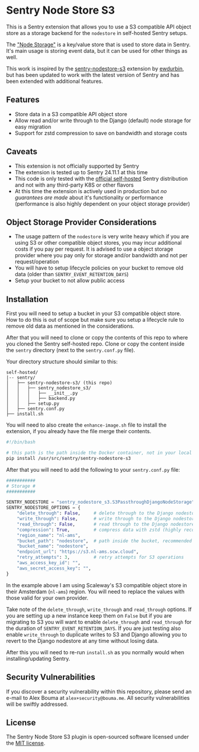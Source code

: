 # Sentry Node Store S3

This is a Sentry extension that allows you to use a S3 compatible API object store as a storage backend for the `nodestore` in self-hosted Sentry setups.

The ["Node Storage"](https://develop.sentry.dev/services/nodestore/) is a key/value store that is used to store data in Sentry. It's main usage is storing event data, but it can be used for other things as well.

This work is inspired by the [sentry-nodestore-s3](https://github.com/ewdurbin/sentry-s3-nodestore) extension by [ewdurbin](https://github.com/ewdurbin), but has been updated to work with the latest version of Sentry and has been extended with additional features.

## Features

- Store data in a S3 compatible API object store
- Allow read and/or write through to the Django (default) node storage for easy migration
- Support for zstd compression to save on bandwidth and storage costs

## Caveats

- This extension is not officially supported by Sentry
- The extension is tested up to Sentry 24.11.1 at this time
- This code is only tested with the [official self-hosted](https://github.com/getsentry/self-hosted) Sentry distribution and not with any third-party K8S or other flavors
- At this time the extension is actively used in production but _no guarantees are made_ about it's functionality or performance (performance is also highly dependent on your object storage provider)

## Object Storage Provider Considerations

- The usage pattern of the `nodestore` is very write heavy which if you are using S3 or other compatible object stores, you may incur additional costs if you pay per request. It is advised to use a object storage provider where you pay only for storage and/or bandwidth and not per request/operation
- You will have to setup lifecycle policies on your bucket to remove old data (older than `SENTRY_EVENT_RETENTION_DAYS`)
- Setup your bucket to not allow public access 

## Installation

First you will need to setup a bucket in your S3 compatible object store. How to do this is out of scope but make sure you setup a lifecycle rule to remove old data as mentioned in the considerations.

After that you will need to clone or copy the contents of this repo to where you cloned the Sentry self-hosted repo. Clone or copy the content inside the `sentry` directory (next to the `sentry.conf.py` file).

Your directory structure should similar to this:

```
self-hosted/
|-- sentry/
│   ├── sentry-nodestore-s3/ (this repo)
│   │   ├── sentry_nodestore_s3/
│   │   │   ├── __init__.py
│   │   │   ├── backend.py
│   │   ├── setup.py
│   ├── sentry.conf.py
├── install.sh
```

You will need to also create the `enhance-image.sh` file to install the extension, if you already have the file merge their contents.

```bash
#!/bin/bash

# this path is the path inside the Docker container, not in your local filesystem
pip install /usr/src/sentry/sentry-nodestore-s3
```

After that you will need to add the following to your `sentry.conf.py` file:

```python
###########
# Storage #
###########

SENTRY_NODESTORE = "sentry_nodestore_s3.S3PassthroughDjangoNodeStorage"
SENTRY_NODESTORE_OPTIONS = {
    "delete_through": False,     # delete through to the Django nodestore (delete object from S3 and Django)
    "write_through": False,      # write through to the Django nodestore (duplicate writes to S3 and Django)
    "read_through": False,       # read through to the Django nodestore (if object not found in S3)
    "compression": True,         # compress data with zstd (highly recommended to leave enabled)
    "region_name": "nl-ams",
    "bucket_path": "nodestore",  # path inside the bucket, recommended to leave as is (removing it will make most object store web UI's grind to a halt accessing the bucket
    "bucket_name": "nodestore",
    "endpoint_url": "https://s3.nl-ams.scw.cloud",
    "retry_attempts": 3,         # retry attempts for S3 operations
    "aws_access_key_id": "",
    "aws_secret_access_key": "",
}
```

In the example above I am using Scaleway's S3 compatible object store in their Amsterdam (`nl-ams`) region. You will need to replace the values with those valid for your own provider.

Take note of the `delete_through`, `write_through` and `read_through` options. If you are setting up a new instance keep them on `False` but if you are migrating to S3 you will want to enable `delete_through` and `read_through` for the duration of `SENTRY_EVENT_RETENTION_DAYS`. If you are just testing also enable `write_through` to duplicate writes to S3 and Django allowing you to revert to the Django nodestore at any time without losing data.

After this you will need to re-run `install.sh` as you normally would when installing/updating Sentry.

## Security Vulnerabilities

If you discover a security vulnerability within this repository, please send an e-mail to Alex Bouma at `alex+security@bouma.me`. All security vulnerabilities will be swiftly addressed.

## License

The Sentry Node Store S3 plugin is open-sourced software licensed under the [MIT license](http://opensource.org/licenses/MIT).

